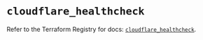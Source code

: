 # `cloudflare_healthcheck`

Refer to the Terraform Registry for docs: [`cloudflare_healthcheck`](https://registry.terraform.io/providers/cloudflare/cloudflare/5.0.0/docs/resources/healthcheck).
